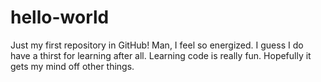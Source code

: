 # hello-world
Just my first repository in GitHub!
Man, I feel so energized. I guess I do have a thirst for learning after all. Learning code is really fun. Hopefully it gets my mind off other things. 
